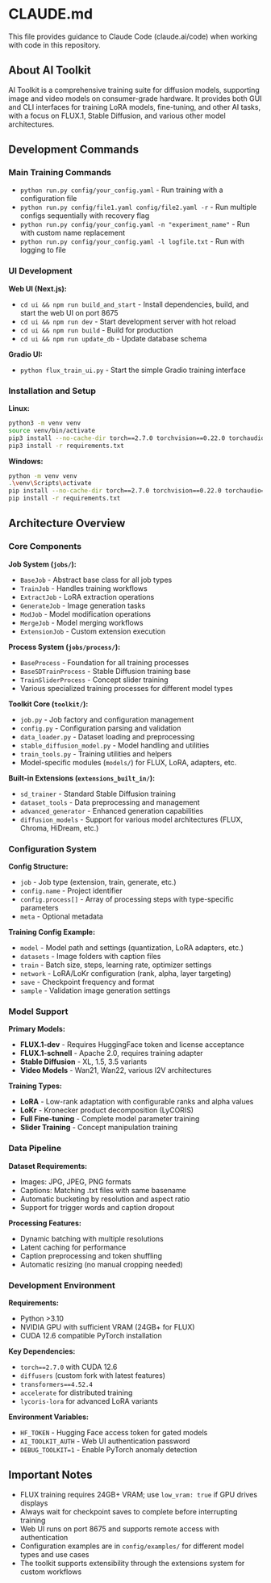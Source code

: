# CLAUDE.md

This file provides guidance to Claude Code (claude.ai/code) when working with code in this repository.

## About AI Toolkit

AI Toolkit is a comprehensive training suite for diffusion models, supporting image and video models on consumer-grade hardware. It provides both GUI and CLI interfaces for training LoRA models, fine-tuning, and other AI tasks, with a focus on FLUX.1, Stable Diffusion, and various other model architectures.

## Development Commands

### Main Training Commands
- `python run.py config/your_config.yaml` - Run training with a configuration file
- `python run.py config/file1.yaml config/file2.yaml -r` - Run multiple configs sequentially with recovery flag
- `python run.py config/your_config.yaml -n "experiment_name"` - Run with custom name replacement
- `python run.py config/your_config.yaml -l logfile.txt` - Run with logging to file

### UI Development
**Web UI (Next.js):**
- `cd ui && npm run build_and_start` - Install dependencies, build, and start the web UI on port 8675
- `cd ui && npm run dev` - Start development server with hot reload
- `cd ui && npm run build` - Build for production
- `cd ui && npm run update_db` - Update database schema

**Gradio UI:**
- `python flux_train_ui.py` - Start the simple Gradio training interface

### Installation and Setup
**Linux:**
```bash
python3 -m venv venv
source venv/bin/activate
pip3 install --no-cache-dir torch==2.7.0 torchvision==0.22.0 torchaudio==2.7.0 --index-url https://download.pytorch.org/whl/cu126
pip3 install -r requirements.txt
```

**Windows:**
```bash
python -m venv venv
.\venv\Scripts\activate
pip install --no-cache-dir torch==2.7.0 torchvision==0.22.0 torchaudio==2.7.0 --index-url https://download.pytorch.org/whl/cu126
pip install -r requirements.txt
```

## Architecture Overview

### Core Components

**Job System (`jobs/`):**
- `BaseJob` - Abstract base class for all job types
- `TrainJob` - Handles training workflows
- `ExtractJob` - LoRA extraction operations  
- `GenerateJob` - Image generation tasks
- `ModJob` - Model modification operations
- `MergeJob` - Model merging workflows
- `ExtensionJob` - Custom extension execution

**Process System (`jobs/process/`):**
- `BaseProcess` - Foundation for all training processes
- `BaseSDTrainProcess` - Stable Diffusion training base
- `TrainSliderProcess` - Concept slider training
- Various specialized training processes for different model types

**Toolkit Core (`toolkit/`):**
- `job.py` - Job factory and configuration management
- `config.py` - Configuration parsing and validation
- `data_loader.py` - Dataset loading and preprocessing
- `stable_diffusion_model.py` - Model handling and utilities
- `train_tools.py` - Training utilities and helpers
- Model-specific modules (`models/`) for FLUX, LoRA, adapters, etc.

**Built-in Extensions (`extensions_built_in/`):**
- `sd_trainer` - Standard Stable Diffusion training
- `dataset_tools` - Data preprocessing and management
- `advanced_generator` - Enhanced generation capabilities
- `diffusion_models` - Support for various model architectures (FLUX, Chroma, HiDream, etc.)

### Configuration System

**Config Structure:**
- `job` - Job type (extension, train, generate, etc.)
- `config.name` - Project identifier 
- `config.process[]` - Array of processing steps with type-specific parameters
- `meta` - Optional metadata

**Training Config Example:**
- `model` - Model path and settings (quantization, LoRA adapters, etc.)
- `datasets` - Image folders with caption files
- `train` - Batch size, steps, learning rate, optimizer settings
- `network` - LoRA/LoKr configuration (rank, alpha, layer targeting)
- `save` - Checkpoint frequency and format
- `sample` - Validation image generation settings

### Model Support

**Primary Models:**
- **FLUX.1-dev** - Requires HuggingFace token and license acceptance
- **FLUX.1-schnell** - Apache 2.0, requires training adapter
- **Stable Diffusion** - XL, 1.5, 3.5 variants
- **Video Models** - Wan21, Wan22, various I2V architectures

**Training Types:**
- **LoRA** - Low-rank adaptation with configurable ranks and alpha values
- **LoKr** - Kronecker product decomposition (LyCORIS)
- **Full Fine-tuning** - Complete model parameter training
- **Slider Training** - Concept manipulation training

### Data Pipeline

**Dataset Requirements:**
- Images: JPG, JPEG, PNG formats
- Captions: Matching .txt files with same basename
- Automatic bucketing by resolution and aspect ratio
- Support for trigger words and caption dropout

**Processing Features:**
- Dynamic batching with multiple resolutions
- Latent caching for performance
- Caption preprocessing and token shuffling
- Automatic resizing (no manual cropping needed)

### Development Environment

**Requirements:**
- Python >3.10
- NVIDIA GPU with sufficient VRAM (24GB+ for FLUX)
- CUDA 12.6 compatible PyTorch installation

**Key Dependencies:**
- `torch==2.7.0` with CUDA 12.6
- `diffusers` (custom fork with latest features)
- `transformers==4.52.4`
- `accelerate` for distributed training
- `lycoris-lora` for advanced LoRA variants

**Environment Variables:**
- `HF_TOKEN` - Hugging Face access token for gated models
- `AI_TOOLKIT_AUTH` - Web UI authentication password
- `DEBUG_TOOLKIT=1` - Enable PyTorch anomaly detection

## Important Notes

- FLUX training requires 24GB+ VRAM; use `low_vram: true` if GPU drives displays
- Always wait for checkpoint saves to complete before interrupting training
- Web UI runs on port 8675 and supports remote access with authentication
- Configuration examples are in `config/examples/` for different model types and use cases
- The toolkit supports extensibility through the extensions system for custom workflows